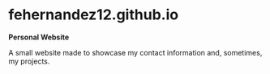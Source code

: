 # fehernandez12.github.io
**Personal Website**

A small website made to showcase my contact information and, sometimes, my projects.
